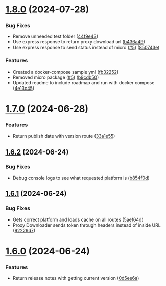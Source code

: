 # [1.8.0](https://github.com/konotorii/almond/compare/v1.7.0...v1.8.0) (2024-07-28)


### Bug Fixes

* Remove unneeded test folder ([44f9e43](https://github.com/konotorii/almond/commit/44f9e432c1c89c4dbda95107aeb3d1c56752b6a8))
* Use express response to return proxy download url ([b436a49](https://github.com/konotorii/almond/commit/b436a499206784b38477a4529a5239bba2e988d4))
* Use express response to send status instead of micro ([#5](https://github.com/konotorii/almond/issues/5)) ([850743e](https://github.com/konotorii/almond/commit/850743e2eaa7f4213d15b58f8a38a81bd427b1d8))


### Features

* Created a docker-compose sample yml ([fb32252](https://github.com/konotorii/almond/commit/fb32252b5a985d06fa5a3bf0b5cfc5cabf09cc90))
* Removed micro package ([#5](https://github.com/konotorii/almond/issues/5)) ([b9cdb50](https://github.com/konotorii/almond/commit/b9cdb50176c2f3e298181373cc5389f0a63edcb0))
* Updated readme to include roadmap and run with docker compose ([4e13c45](https://github.com/konotorii/almond/commit/4e13c45e626d3cf646021de959dff9731f045bc8))



# [1.7.0](https://github.com/konotorii/almond/compare/v1.6.2...v1.7.0) (2024-06-28)


### Features

* Return publish date with version route ([33a1e55](https://github.com/konotorii/almond/commit/33a1e55fc98eb359268ea40971c4d0d4222e8c94))



## [1.6.2](https://github.com/konotorii/almond/compare/v1.6.1...v1.6.2) (2024-06-24)


### Bug Fixes

* Debug console logs to see what requested platform is ([b854f0d](https://github.com/konotorii/almond/commit/b854f0d86ac3b6012ca95c004f99431568503c07))



## [1.6.1](https://github.com/konotorii/almond/compare/v1.6.0...v1.6.1) (2024-06-24)


### Bug Fixes

* Gets correct platform and loads cache on all routes ([5aef64d](https://github.com/konotorii/almond/commit/5aef64d4e950ba60fcd0055d2aef379d8b9f18c7))
* Proxy Downloader sends token through headers instead of inside URL ([92229d7](https://github.com/konotorii/almond/commit/92229d7965a26d01ed6e32e3a5d84a769e5daa7b))



# [1.6.0](https://github.com/konotorii/almond/compare/v1.5.0...v1.6.0) (2024-06-24)


### Features

* Return release notes with getting current version ([0d5ee6a](https://github.com/konotorii/almond/commit/0d5ee6ad1c64f23f4508b4eea73cf37ddde322fd))



